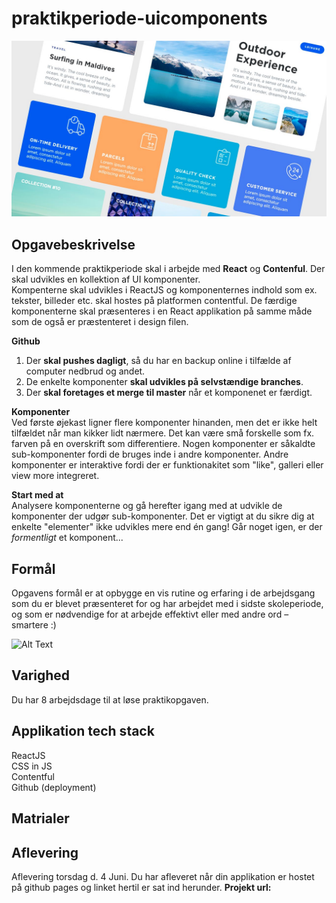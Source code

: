 # praktikperiode-uicomponents

![](https://github.com/rts-cmk-opgaver/praktikperiode-uicomponents/blob/master/hero.jpg)

## Opgavebeskrivelse

I den kommende praktikperiode skal i arbejde med **React** og **Contenful**. Der skal udvikles en kollektion af UI komponenter.<br>
Kompenterne skal udvikles i ReactJS og komponenternes indhold som ex. tekster, billeder etc. skal hostes på platformen contentful. De færdige komponenterne skal præsenteres i en React applikation på samme måde som de også er præstenteret i design filen.

**Github**<br>
   1. Der **skal pushes dagligt**, så du har en backup online i tilfælde af computer nedbrud og andet. 
   2. De enkelte komponenter **skal udvikles på selvstændige branches**.
   3. Der **skal foretages et merge til master** når et komponenet er færdigt.

**Komponenter**<br>
Ved første øjekast ligner flere komponenter hinanden, men det er ikke helt tilfældet når man kikker lidt nærmere. Det kan være små forskelle som fx. farven på en overskrift som differentiere. Nogen komponenter er såkaldte sub-komponenter fordi de bruges inde i andre komponenter. Andre komponenter er interaktive fordi der er funktionakitet som "like", galleri eller view more integreret.

**Start med at**<br>
Analysere komponenterne og gå herefter igang med at udvikle de komponenter der udgør sub-komponenter. Det er vigtigt at du sikre dig at enkelte "elementer" ikke udvikles mere end én gang! Går noget igen, er der *formentligt* et komponent...

## Formål
Opgavens formål er at opbygge en vis rutine og erfaring i de arbejdsgang som du er blevet præsenteret for og har arbejdet med i sidste skoleperiode, og som er nødvendige for at arbejde effektivt eller med andre ord – smartere :)

![Alt Text](https://github.com/rts-cmk-opgaver/praktikperiode-uicomponents/blob/master/giphy.gif)

## Varighed
Du har 8 arbejdsdage til at løse praktikopgaven.

## Applikation tech stack
ReactJS<br>
CSS in JS<br>
Contentful<br>
Github (deployment)<br>

## Matrialer

## Aflevering
Aflevering torsdag d. 4 Juni. 
Du har afleveret når din applikation er hostet på github pages og linket hertil er sat ind herunder.
**Projekt url:** 

